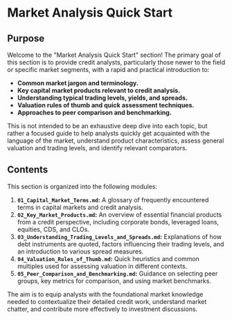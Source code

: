 # Market Analysis Quick Start

## Purpose

Welcome to the "Market Analysis Quick Start" section! The primary goal of this section is to provide credit analysts, particularly those newer to the field or specific market segments, with a rapid and practical introduction to:

*   **Common market jargon and terminology.**
*   **Key capital market products relevant to credit analysis.**
*   **Understanding typical trading levels, yields, and spreads.**
*   **Valuation rules of thumb and quick assessment techniques.**
*   **Approaches to peer comparison and benchmarking.**

This is not intended to be an exhaustive deep dive into each topic, but rather a focused guide to help analysts quickly get acquainted with the language of the market, understand product characteristics, assess general valuation and trading levels, and identify relevant comparators.

## Contents

This section is organized into the following modules:

1.  **`01_Capital_Market_Terms.md`:** A glossary of frequently encountered terms in capital markets and credit analysis.
2.  **`02_Key_Market_Products.md`:** An overview of essential financial products from a credit perspective, including corporate bonds, leveraged loans, equities, CDS, and CLOs.
3.  **`03_Understanding_Trading_Levels_and_Spreads.md`:** Explanations of how debt instruments are quoted, factors influencing their trading levels, and an introduction to various spread measures.
4.  **`04_Valuation_Rules_of_Thumb.md`:** Quick heuristics and common multiples used for assessing valuation in different contexts.
5.  **`05_Peer_Comparison_and_Benchmarking.md`:** Guidance on selecting peer groups, key metrics for comparison, and using market benchmarks.

The aim is to equip analysts with the foundational market knowledge needed to contextualize their detailed credit work, understand market chatter, and contribute more effectively to investment discussions.
